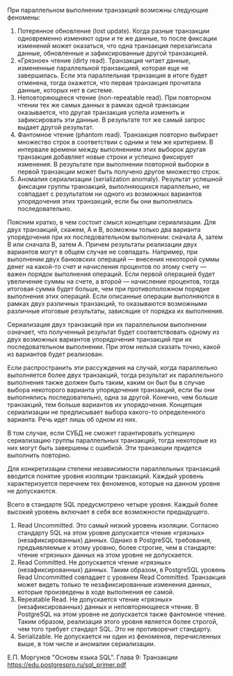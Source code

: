 При параллельном выполнении транзакций возможны следующие феномены:

1. Потерянное обновление (lost update). Когда разные транзакции одновременно изменяют одни и те же данные, то после
   фиксации изменений может оказаться, что одна транзакция перезаписала данные, обновленные и зафиксированные
   другой транзакцией.
2. «Грязное» чтение (dirty read). Транзакция читает данные, измененные параллельной транзакцией, которая еще не
   завершилась. Если эта параллельная транзакция в итоге будет отменена, тогда окажется, что первая транзакция прочитала
   данные, которых нет в системе.
3. Неповторяющееся чтение (non-repeatable read). При повторном чтении тех же самых данных в рамках одной транзакции
   оказывается, что другая транзакция успела изменить и зафиксировать эти данные. В результате тот же самый запрос
   выдает другой результат.
4. Фантомное чтение (phantom read). Транзакция повторно выбирает множество строк в соответствии с одним и тем же
   критерием. В интервале времени между выполнением этих выборок другая транзакция добавляет новые строки и успешно
   фиксирует изменения. В результате при выполнении повторной выборки в первой транзакции может быть получено другое
   множество строк.
5. Аномалия сериализации (serialization anomaly). Результат успешной фиксации группы транзакций, выполняющихся
   параллельно, не совпадает с результатом ни одного из возможных вариантов упорядочения этих транзакций, если бы они
   выполнялись последовательно.

Поясним кратко, в чем состоит смысл концепции сериализации. Для двух транзакций, скажем, A и B, возможны только два
варианта упорядочения при их последовательном выполнении: сначала A, затем B или сначала B, затем A. Причем результаты
реализации двух вариантов могут в общем случае не совпадать. Например, при выполнении двух банковских операций —
внесения некоторой суммы денег на какой-то счет и начисления процентов по этому счету — важен порядок выполнения
операций. Если первой операцией будет увеличение суммы на счете, а второй — начисление процентов, тогда итоговая сумма
будет больше, чем при противоположном порядке выполнения этих операций. Если описанные операции выполняются в рамках
двух различных транзакций, то оказываются возможными различные итоговые результаты, зависящие от порядка их выполнения.

Сериализация двух транзакций при их параллельном выполнении означает, что полученный результат будет соответствовать
одному из двух возможных вариантов упорядочения транзакций при их последовательном выполнении. При этом нельзя сказать
точно, какой из вариантов будет реализован.

Если распространить эти рассуждения на случай, когда параллельно выполняется более двух транзакций, тогда результат их
параллельного выполнения также должен быть таким, каким он был бы в случае выбора некоторого варианта упорядочения
транзакций, если бы они выполнялись последовательно, одна за другой. Конечно,
чем больше транзакций, тем больше вариантов их упорядочения. Концепция сериализации не предписывает выбора какого-то
определенного варианта. Речь идет лишь об одном из них.

В том случае, если СУБД не сможет гарантировать успешную сериализацию группы параллельных транзакций, тогда некоторые из
них могут быть завершены с ошибкой. Эти транзакции придется выполнить повторно.

Для конкретизации степени независимости параллельных транзакций вводится понятие уровня изоляции транзакций. Каждый
уровень характеризуется перечнем тех феноменов, которые на данном уровне не допускаются.

Всего в стандарте SQL предусмотрено четыре уровня. Каждый более высокий уровень включает в себя все возможности
предыдущего.

1. Read Uncommitted. Это самый низкий уровень изоляции. Согласно стандарту SQL на этом уровне допускается чтение
   «грязных» (незафиксированных) данных. Однако в PostgreSQL требования, предъявляемые к этому уровню, более строгие,
   чем в стандарте: чтение «грязных» данных на этом уровне не допускается.
2. Read Committed. Не допускается чтение «грязных» (незафиксированных) данных. Таким образом, в PostgreSQL уровень Read
   Uncommitted совпадает с уровнем Read Committed. Транзакция может видеть только те незафиксированные изменения данных,
   которые произведены в ходе выполнения ее самой.
3. Repeatable Read. Не допускается чтение «грязных» (незафиксированных) данных и неповторяющееся чтение. В PostgreSQL на
   этом уровне не допускается также фантомное чтение. Таким образом, реализация этого уровня является более строгой, чем
   того требует стандарт SQL. Это не противоречит стандарту.
4. Serializable. Не допускается ни один из феноменов, перечисленных выше, в том числе и аномалии сериализации.

Е.П. Моргунов "Основы языка SQL". Глава 9: Транзакции
https://edu.postgrespro.ru/sql_primer.pdf